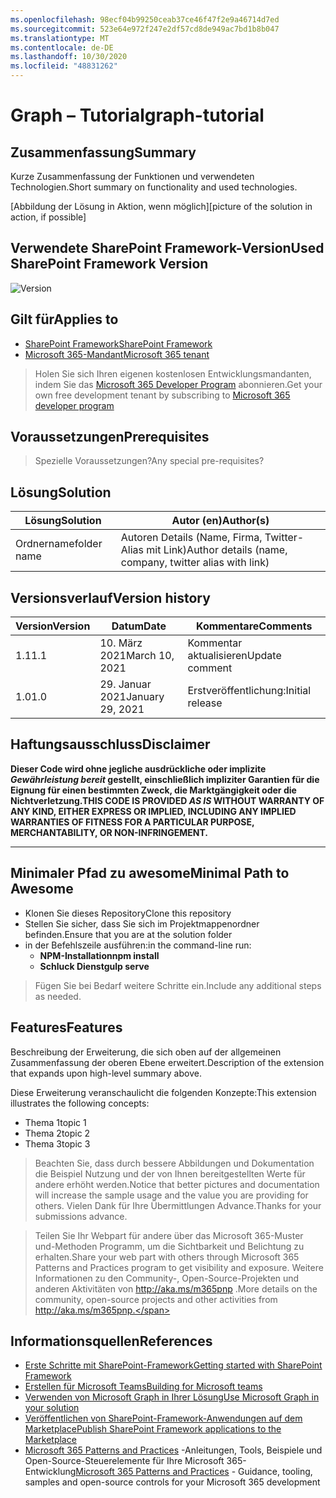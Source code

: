 ```yaml
---
ms.openlocfilehash: 98ecf04b99250ceab37ce46f47f2e9a46714d7ed
ms.sourcegitcommit: 523e64e972f247e2df57cd8de949ac7bd1b8b047
ms.translationtype: MT
ms.contentlocale: de-DE
ms.lasthandoff: 10/30/2020
ms.locfileid: "48831262"
---
```

# <a name="graph-tutorial"></a><span data-ttu-id="6b496-101">Graph – Tutorial</span><span class="sxs-lookup"><span data-stu-id="6b496-101">graph-tutorial</span></span>

## <a name="summary"></a><span data-ttu-id="6b496-102">Zusammenfassung</span><span class="sxs-lookup"><span data-stu-id="6b496-102">Summary</span></span>

<span data-ttu-id="6b496-103">Kurze Zusammenfassung der Funktionen und verwendeten Technologien.</span><span class="sxs-lookup"><span data-stu-id="6b496-103">Short summary on functionality and used technologies.</span></span>

<span data-ttu-id="6b496-104">[Abbildung der Lösung in Aktion, wenn möglich]</span><span class="sxs-lookup"><span data-stu-id="6b496-104">[picture of the solution in action, if possible]</span></span>

## <a name="used-sharepoint-framework-version"></a><span data-ttu-id="6b496-105">Verwendete SharePoint Framework-Version</span><span class="sxs-lookup"><span data-stu-id="6b496-105">Used SharePoint Framework Version</span></span>

![Version](https://img.shields.io/badge/version-1.11-green.svg)

## <a name="applies-to"></a><span data-ttu-id="6b496-107">Gilt für</span><span class="sxs-lookup"><span data-stu-id="6b496-107">Applies to</span></span>

- [<span data-ttu-id="6b496-108">SharePoint Framework</span><span class="sxs-lookup"><span data-stu-id="6b496-108">SharePoint Framework</span></span>](https://aka.ms/spfx)
- [<span data-ttu-id="6b496-109">Microsoft 365-Mandant</span><span class="sxs-lookup"><span data-stu-id="6b496-109">Microsoft 365 tenant</span></span>](https://docs.microsoft.com/en-us/sharepoint/dev/spfx/set-up-your-developer-tenant)

> <span data-ttu-id="6b496-110">Holen Sie sich Ihren eigenen kostenlosen Entwicklungsmandanten, indem Sie das [Microsoft 365 Developer Program](http://aka.ms/o365devprogram) abonnieren.</span><span class="sxs-lookup"><span data-stu-id="6b496-110">Get your own free development tenant by subscribing to [Microsoft 365 developer program](http://aka.ms/o365devprogram)</span></span>

## <a name="prerequisites"></a><span data-ttu-id="6b496-111">Voraussetzungen</span><span class="sxs-lookup"><span data-stu-id="6b496-111">Prerequisites</span></span>

> <span data-ttu-id="6b496-112">Spezielle Voraussetzungen?</span><span class="sxs-lookup"><span data-stu-id="6b496-112">Any special pre-requisites?</span></span>

## <a name="solution"></a><span data-ttu-id="6b496-113">Lösung</span><span class="sxs-lookup"><span data-stu-id="6b496-113">Solution</span></span>

<span data-ttu-id="6b496-114">Lösung</span><span class="sxs-lookup"><span data-stu-id="6b496-114">Solution</span></span>|<span data-ttu-id="6b496-115">Autor (en)</span><span class="sxs-lookup"><span data-stu-id="6b496-115">Author(s)</span></span>
--------|---------
<span data-ttu-id="6b496-116">Ordnername</span><span class="sxs-lookup"><span data-stu-id="6b496-116">folder name</span></span> | <span data-ttu-id="6b496-117">Autoren Details (Name, Firma, Twitter-Alias mit Link)</span><span class="sxs-lookup"><span data-stu-id="6b496-117">Author details (name, company, twitter alias with link)</span></span>

## <a name="version-history"></a><span data-ttu-id="6b496-118">Versionsverlauf</span><span class="sxs-lookup"><span data-stu-id="6b496-118">Version history</span></span>

<span data-ttu-id="6b496-119">Version</span><span class="sxs-lookup"><span data-stu-id="6b496-119">Version</span></span>|<span data-ttu-id="6b496-120">Datum</span><span class="sxs-lookup"><span data-stu-id="6b496-120">Date</span></span>|<span data-ttu-id="6b496-121">Kommentare</span><span class="sxs-lookup"><span data-stu-id="6b496-121">Comments</span></span>
-------|----|--------
<span data-ttu-id="6b496-122">1.1</span><span class="sxs-lookup"><span data-stu-id="6b496-122">1.1</span></span>|<span data-ttu-id="6b496-123">10. März 2021</span><span class="sxs-lookup"><span data-stu-id="6b496-123">March 10, 2021</span></span>|<span data-ttu-id="6b496-124">Kommentar aktualisieren</span><span class="sxs-lookup"><span data-stu-id="6b496-124">Update comment</span></span>
<span data-ttu-id="6b496-125">1.0</span><span class="sxs-lookup"><span data-stu-id="6b496-125">1.0</span></span>|<span data-ttu-id="6b496-126">29. Januar 2021</span><span class="sxs-lookup"><span data-stu-id="6b496-126">January 29, 2021</span></span>|<span data-ttu-id="6b496-127">Erstveröffentlichung:</span><span class="sxs-lookup"><span data-stu-id="6b496-127">Initial release</span></span>

## <a name="disclaimer"></a><span data-ttu-id="6b496-128">Haftungsausschluss</span><span class="sxs-lookup"><span data-stu-id="6b496-128">Disclaimer</span></span>

<span data-ttu-id="6b496-129">**Dieser Code wird ohne jegliche ausdrückliche oder implizite *Gewährleistung bereit* gestellt, einschließlich impliziter Garantien für die Eignung für einen bestimmten Zweck, die Marktgängigkeit oder die Nichtverletzung.**</span><span class="sxs-lookup"><span data-stu-id="6b496-129">**THIS CODE IS PROVIDED *AS IS* WITHOUT WARRANTY OF ANY KIND, EITHER EXPRESS OR IMPLIED, INCLUDING ANY IMPLIED WARRANTIES OF FITNESS FOR A PARTICULAR PURPOSE, MERCHANTABILITY, OR NON-INFRINGEMENT.**</span></span>

---

## <a name="minimal-path-to-awesome"></a><span data-ttu-id="6b496-130">Minimaler Pfad zu awesome</span><span class="sxs-lookup"><span data-stu-id="6b496-130">Minimal Path to Awesome</span></span>

- <span data-ttu-id="6b496-131">Klonen Sie dieses Repository</span><span class="sxs-lookup"><span data-stu-id="6b496-131">Clone this repository</span></span>
- <span data-ttu-id="6b496-132">Stellen Sie sicher, dass Sie sich im Projektmappenordner befinden.</span><span class="sxs-lookup"><span data-stu-id="6b496-132">Ensure that you are at the solution folder</span></span>
- <span data-ttu-id="6b496-133">in der Befehlszeile ausführen:</span><span class="sxs-lookup"><span data-stu-id="6b496-133">in the command-line run:</span></span>
  - <span data-ttu-id="6b496-134">**NPM-Installation**</span><span class="sxs-lookup"><span data-stu-id="6b496-134">**npm install**</span></span>
  - <span data-ttu-id="6b496-135">**Schluck Dienst**</span><span class="sxs-lookup"><span data-stu-id="6b496-135">**gulp serve**</span></span>

> <span data-ttu-id="6b496-136">Fügen Sie bei Bedarf weitere Schritte ein.</span><span class="sxs-lookup"><span data-stu-id="6b496-136">Include any additional steps as needed.</span></span>

## <a name="features"></a><span data-ttu-id="6b496-137">Features</span><span class="sxs-lookup"><span data-stu-id="6b496-137">Features</span></span>

<span data-ttu-id="6b496-138">Beschreibung der Erweiterung, die sich oben auf der allgemeinen Zusammenfassung der oberen Ebene erweitert.</span><span class="sxs-lookup"><span data-stu-id="6b496-138">Description of the extension that expands upon high-level summary above.</span></span>

<span data-ttu-id="6b496-139">Diese Erweiterung veranschaulicht die folgenden Konzepte:</span><span class="sxs-lookup"><span data-stu-id="6b496-139">This extension illustrates the following concepts:</span></span>

- <span data-ttu-id="6b496-140">Thema 1</span><span class="sxs-lookup"><span data-stu-id="6b496-140">topic 1</span></span>
- <span data-ttu-id="6b496-141">Thema 2</span><span class="sxs-lookup"><span data-stu-id="6b496-141">topic 2</span></span>
- <span data-ttu-id="6b496-142">Thema 3</span><span class="sxs-lookup"><span data-stu-id="6b496-142">topic 3</span></span>

> <span data-ttu-id="6b496-143">Beachten Sie, dass durch bessere Abbildungen und Dokumentation die Beispiel Nutzung und der von Ihnen bereitgestellten Werte für andere erhöht werden.</span><span class="sxs-lookup"><span data-stu-id="6b496-143">Notice that better pictures and documentation will increase the sample usage and the value you are providing for others.</span></span> <span data-ttu-id="6b496-144">Vielen Dank für Ihre Übermittlungen Advance.</span><span class="sxs-lookup"><span data-stu-id="6b496-144">Thanks for your submissions advance.</span></span>

> <span data-ttu-id="6b496-145">Teilen Sie Ihr Webpart für andere über das Microsoft 365-Muster und-Methoden Programm, um die Sichtbarkeit und Belichtung zu erhalten.</span><span class="sxs-lookup"><span data-stu-id="6b496-145">Share your web part with others through Microsoft 365 Patterns and Practices program to get visibility and exposure.</span></span> <span data-ttu-id="6b496-146">Weitere Informationen zu den Community-, Open-Source-Projekten und anderen Aktivitäten von http://aka.ms/m365pnp .</span><span class="sxs-lookup"><span data-stu-id="6b496-146">More details on the community, open-source projects and other activities from http://aka.ms/m365pnp.</span></span>

## <a name="references"></a><span data-ttu-id="6b496-147">Informationsquellen</span><span class="sxs-lookup"><span data-stu-id="6b496-147">References</span></span>

- [<span data-ttu-id="6b496-148">Erste Schritte mit SharePoint-Framework</span><span class="sxs-lookup"><span data-stu-id="6b496-148">Getting started with SharePoint Framework</span></span>](https://docs.microsoft.com/en-us/sharepoint/dev/spfx/set-up-your-developer-tenant)
- [<span data-ttu-id="6b496-149">Erstellen für Microsoft Teams</span><span class="sxs-lookup"><span data-stu-id="6b496-149">Building for Microsoft teams</span></span>](https://docs.microsoft.com/en-us/sharepoint/dev/spfx/build-for-teams-overview)
- [<span data-ttu-id="6b496-150">Verwenden von Microsoft Graph in Ihrer Lösung</span><span class="sxs-lookup"><span data-stu-id="6b496-150">Use Microsoft Graph in your solution</span></span>](https://docs.microsoft.com/en-us/sharepoint/dev/spfx/web-parts/get-started/using-microsoft-graph-apis)
- [<span data-ttu-id="6b496-151">Veröffentlichen von SharePoint-Framework-Anwendungen auf dem Marketplace</span><span class="sxs-lookup"><span data-stu-id="6b496-151">Publish SharePoint Framework applications to the Marketplace</span></span>](https://docs.microsoft.com/en-us/sharepoint/dev/spfx/publish-to-marketplace-overview)
- <span data-ttu-id="6b496-152">[Microsoft 365 Patterns and Practices](https://aka.ms/m365pnp) -Anleitungen, Tools, Beispiele und Open-Source-Steuerelemente für Ihre Microsoft 365-Entwicklung</span><span class="sxs-lookup"><span data-stu-id="6b496-152">[Microsoft 365 Patterns and Practices](https://aka.ms/m365pnp) - Guidance, tooling, samples and open-source controls for your Microsoft 365 development</span></span>
